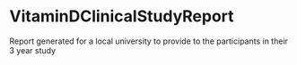 # VitaminDClinicalStudyReport
Report generated for a local university to provide to the participants in their 3 year study
